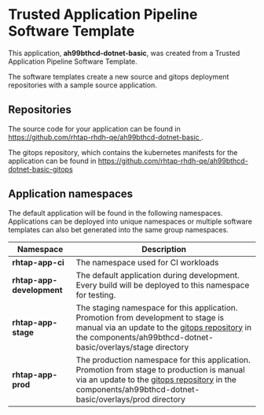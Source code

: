 # Trusted Application Pipeline Software Template

This application, **ah99bthcd-dotnet-basic**, was created from a Trusted Application Pipeline Software Template.

The software templates create a new source and gitops deployment repositories with a sample source application. 

## Repositories

The source code for your application can be found in [https://github.com/rhtap-rhdh-qe/ah99bthcd-dotnet-basic ](https://github.com/rhtap-rhdh-qe/ah99bthcd-dotnet-basic ).
 
The gitops repository, which contains the kubernetes manifests for the application can be found in 
[https://github.com/rhtap-rhdh-qe/ah99bthcd-dotnet-basic-gitops ](https://github.com/rhtap-rhdh-qe/ah99bthcd-dotnet-basic-gitops ) 

## Application namespaces 

The default application will be found in the following namespaces. Applications can be deployed into unique namespaces or multiple software templates can also bet generated into the same group namespaces.  

|  Namespace   |  Description   |  
| -------- | -------- |
| **rhtap-app-ci** | The namespace used for CI workloads |
| **rhtap-app-development** | The default application during development. Every build will be deployed to this namespace for testing. |
| **rhtap-app-stage** | The staging namespace for this application. Promotion from development to stage is manual via an update to the [gitops repository](https://github.com/rhtap-rhdh-qe/ah99bthcd-dotnet-basic-gitops ) in the components/ah99bthcd-dotnet-basic/overlays/stage directory |
| **rhtap-app-prod** | The production namespace for this application. Promotion from stage to production is manual via an update to the [gitops repository](https://github.com/rhtap-rhdh-qe/ah99bthcd-dotnet-basic-gitops ) in the components/ah99bthcd-dotnet-basic/overlays/prod directory |